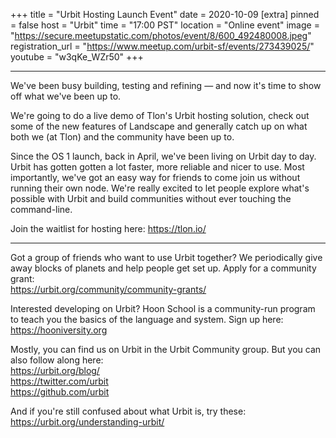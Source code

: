 +++
title = "Urbit Hosting Launch Event"
date = 2020-10-09
[extra]
pinned = false
host = "Urbit"
time = "17:00 PST"
location = "Online event"
image = "https://secure.meetupstatic.com/photos/event/8/600_492480008.jpeg"
registration_url = "https://www.meetup.com/urbit-sf/events/273439025/"
youtube = "w3qKe_WZr50"
+++

-------

We've been busy building, testing and refining — and now it's time to show off what we've been up to.

We're going to do a live demo of Tlon's Urbit hosting solution, check out some of the new features of Landscape and generally catch up on what both we (at Tlon) and the community have been up to.

Since the OS 1 launch, back in April, we've been living on Urbit day to day. Urbit has gotten gotten a lot faster, more reliable and nicer to use. Most importantly, we've got an easy way for friends to come join us without running their own node. We're really excited to let people explore what's possible with Urbit and build communities without ever touching the command-line.

Join the waitlist for hosting here: <a href="https://tlon.io/" class="linkified">https://tlon.io/</a>

------

Got a group of friends who want to use Urbit together? We periodically give away blocks of planets and help people get set up. Apply for a community grant:<br/><a href="https://urbit.org/community/community-grants/" class="linkified">https://urbit.org/community/community-grants/</a>

Interested developing on Urbit? Hoon School is a community-run program to teach you the basics of the language and system. Sign up here:<br/><a href="https://hooniversity.org" class="linkified">https://hooniversity.org</a>

Mostly, you can find us on Urbit in the Urbit Community group. But you can also follow along here:<br/><a href="https://urbit.org/blog/" class="linkified">https://urbit.org/blog/</a><br/><a href="https://twitter.com/urbit" class="linkified">https://twitter.com/urbit</a><br/><a href="https://github.com/urbit" class="linkified">https://github.com/urbit</a>

And if you're still confused about what Urbit is, try these:<br/><a href="https://urbit.org/understanding-urbit/" class="linkified">https://urbit.org/understanding-urbit/</a> 
